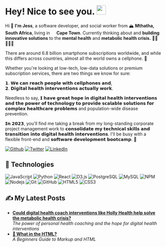 <h1>Hey! Nice to see you.  <img src="https://emojis.slackmojis.com/emojis/images/1531849430/4246/blob-sunglasses.gif?1531849430" width="30"/></h1>
<p>Hi 👋 <b>I'm Jess</b>, a software developer, and social worker from 🏔️ <b>Mthatha, South Africa</b>, living in <img src="https://cdn-icons-png.flaticon.com/512/3909/3909408.png" width="13"/> <b>Cape Town</b>. Currently thinking about and <b>building innovative solutions</b> to the <b>mental health</b> and <b>metabolic health crisis.</b> 🧠🥗🏋🏼‍♀️</p>

There are around 6.8 billion smartphone subscriptions worldwide, and while this differs across countries, almost all the world owns a cellphone. 📲

Whether you're looking at low-tech, low-data solutions or premium subscription services, there are two things we know for sure:

 𝟭. 𝗪𝗲 𝗰𝗮𝗻 𝗿𝗲𝗮𝗰𝗵 𝗽𝗲𝗼𝗽𝗹𝗲 𝘄𝗶𝘁𝗵 𝗰𝗲𝗹𝗹𝗽𝗵𝗼𝗻𝗲𝘀 𝗮𝗻𝗱,<br>
 𝟮. 𝗗𝗶𝗴𝗶𝘁𝗮𝗹 𝗵𝗲𝗮𝗹𝘁𝗵 𝗶𝗻𝘁𝗲𝗿𝘃𝗲𝗻𝘁𝗶𝗼𝗻𝘀 𝗮𝗰𝘁𝘂𝗮𝗹𝗹𝘆 𝘄𝗼𝗿𝗸.

Needless to say, 𝗜 𝗵𝗮𝘃𝗲 𝗴𝗿𝗲𝗮𝘁 𝗵𝗼𝗽𝗲 𝗶𝗻 𝗱𝗶𝗴𝗶𝘁𝗮𝗹 𝗵𝗲𝗮𝗹𝘁𝗵 𝗶𝗻𝘁𝗲𝗿𝘃𝗲𝗻𝘁𝗶𝗼𝗻𝘀 𝗮𝗻𝗱 𝘁𝗵𝗲 𝗽𝗼𝘄𝗲𝗿 𝗼𝗳 𝘁𝗲𝗰𝗵𝗻𝗼𝗹𝗼𝗴𝘆 𝘁𝗼 𝗽𝗿𝗼𝘃𝗶𝗱𝗲 𝘀𝗰𝗮𝗹𝗮𝗯𝗹𝗲 𝘀𝗼𝗹𝘂𝘁𝗶𝗼𝗻𝘀 𝗳𝗼𝗿 𝗰𝗼𝗺𝗽𝗹𝗲𝘅 𝗵𝗲𝗮𝗹𝘁𝗵𝗰𝗮𝗿𝗲 𝗽𝗿𝗼𝗯𝗹𝗲𝗺𝘀 and population-wide disease prevention.

𝗜𝗻 𝟮𝟬𝟮𝟯, you'll find me taking a break from my long-standing corporate project management work to 𝗰𝗼𝗻𝘀𝗼𝗹𝗶𝗱𝗮𝘁𝗲 𝗺𝘆 𝘁𝗲𝗰𝗵𝗻𝗶𝗰𝗮𝗹 𝘀𝗸𝗶𝗹𝗹𝘀 𝗮𝗻𝗱 𝘁𝗿𝗮𝗻𝘀𝗶𝘁𝗶𝗼𝗻 𝗶𝗻𝘁𝗼 𝗱𝗶𝗴𝗶𝘁𝗮𝗹 𝗵𝗲𝗮𝗹𝘁𝗵 𝗶𝗻𝘁𝗲𝗿𝘃𝗲𝗻𝘁𝗶𝗼𝗻𝘀. I'll be busy with a flexible front-end and 𝘀𝗼𝗳𝘁𝘄𝗮𝗿𝗲 𝗱𝗲𝘃𝗲𝗹𝗼𝗽𝗺𝗲𝗻𝘁 𝗯𝗼𝗼𝘁𝗰𝗮𝗺𝗽. 🚀

<p><a href="https://github.com/jesscancode" target="_blank"><img alt="Github" src="https://img.shields.io/badge/GitHub-%2312100E.svg?&style=flat-circle&logo=Github&logoColor=white" /></a> <a href="https://twitter.com/jesscancode" target="_blank"><img alt="Twitter" src="https://img.shields.io/badge/twitter-%231DA1F2.svg?&style=flat-circle&logo=twitter&logoColor=white" /></a> <a href="https://www.linkedin.com/in/jessklette" target="_blank"><img alt="LinkedIn" src="https://img.shields.io/badge/linkedin-%230077B5.svg?&style=flat-circle&logo=linkedin&logoColor=white" /></a></p>

## 👾 Technologies

![JavaScript](https://img.shields.io/badge/-JavaScript-black?style=flat-circle&logo=javascript)
![Python](https://img.shields.io/badge/-Python-black?style=flat-circle&logo=Python)
![React](https://img.shields.io/badge/-React-black?style=flat-circle&logo=react)
![D3.js](https://img.shields.io/badge/-D3.js-black?style=flat-circle&logo=d3.js)
![PostgreSQL](https://img.shields.io/badge/-PostgreSQL-black?style=flat-circle&logo=postgresql)
![MySQL](https://img.shields.io/badge/-MySQL-black?style=flat-circle&logo=mysql)
![NPM](https://img.shields.io/badge/-NPM-black?style=flat-circle&logo=npm)
![Nodejs](https://img.shields.io/badge/-Nodejs-black?style=flat-circle&logo=Node.js)
![Git](https://img.shields.io/badge/-Git-black?style=flat-circle&logo=git)
![GitHub](https://img.shields.io/badge/-GitHub-181717?style=flat-circle&logo=github)
![HTML5](https://img.shields.io/badge/-HTML5-black?style=flat-circle&logo=html5&logoColor=white)
![CSS3](https://img.shields.io/badge/-CSS3-black?style=flat-circle&logo=css3)


## ✍️ My Latest Posts
<ul>
  <li><a href="https://www.metabolicmonthly.com/could-digital-health-interventions-like-holly-health-help-solve-the-metabolic-crisis/"><b>Could digital health coach interventions like Holly Health help solve the metabolic health crisis?</b></a><br/><i>The power of personal health coaching and the hope for digital health interventions</i></li>
  <li><a href="https://jesscancode.hashnode.dev/what-in-the-html-a-beginners-guide-to-markup-and-html"><b>🔧 What in the HTML?</b></a><br/><i>A Beginners Guide to Markup and HTML</i></li>
</ul>



